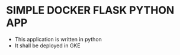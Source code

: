 # SIMPLE DOCKER FLASK PYTHON APP
- This application is written in python
- It shall be deployed in GKE